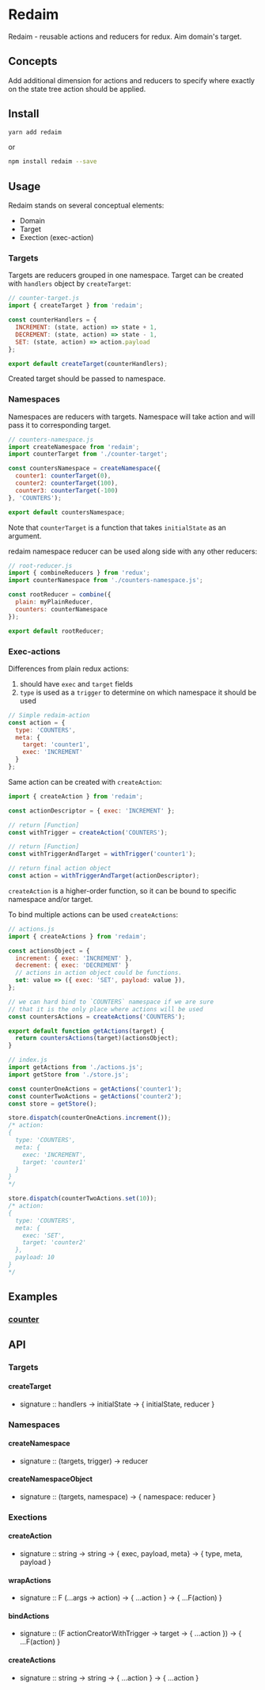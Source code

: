# Redaim

Redaim - reusable actions and reducers for redux. Aim domain's target.

## Concepts

Add additional dimension for actions and reducers to specify where exactly on the state tree action should be applied.

## Install
```sh
yarn add redaim
``` 
or 
```sh
npm install redaim --save
```

## Usage

Redaim stands on several conceptual elements:
- Domain
- Target
- Exection (exec-action)

### Targets
Targets are reducers grouped in one namespace. Target can be created with `handlers` object by `createTarget`:

```javascript
// counter-target.js
import { createTarget } from 'redaim';

const counterHandlers = {
  INCREMENT: (state, action) => state + 1, 
  DECREMENT: (state, action) => state - 1,
  SET: (state, action) => action.payload
};

export default createTarget(counterHandlers);
```

Created target should be passed to namespace.

### Namespaces
Namespaces are reducers with targets. Namespace will take action and will pass it to corresponding target.

```javascript
// counters-namespace.js
import createNamespace from 'redaim';
import counterTarget from './counter-target';

const countersNamespace = createNamespace({
  counter1: counterTarget(0),
  counter2: counterTarget(100),
  counter3: counterTarget(-100)
}, 'COUNTERS');

export default countersNamespace;
```

Note that `counterTarget` is a function that takes `initialState` as an argument.

redaim namespace reducer can be used along side with any other reducers:

```javascript
// root-reducer.js
import { combineReducers } from 'redux';
import counterNamespace from './counters-namespace.js';

const rootReducer = combine({
  plain: myPlainReducer,
  counters: counterNamespace
});

export default rootReducer;
```

### Exec-actions

Differences from plain redux actions:
1. should have `exec` and `target` fields
2. `type` is used as a `trigger` to determine on which namespace it should be used

```javascript
// Simple redaim-action
const action = {
  type: 'COUNTERS',
  meta: {
    target: 'counter1',
    exec: 'INCREMENT'
  }
};
```
Same action can be created with `createAction`:

```javascript
import { createAction } from 'redaim';

const actionDescriptor = { exec: 'INCREMENT' };

// return [Function]
const withTrigger = createAction('COUNTERS');

// return [Function]
const withTriggerAndTarget = withTrigger('counter1');

// return final action object
const action = withTriggerAndTarget(actionDescriptor);
```
`createAction` is a higher-order function, so it can be bound to specific namespace and/or target.

To bind multiple actions can be used `createActions`:

```javascript
// actions.js
import { createActions } from 'redaim';

const actionsObject = {
  increment: { exec: 'INCREMENT' },
  decrement: { exec: 'DECREMENT' }
  // actions in action object could be functions.
  set: value => ({ exec: 'SET', payload: value }),
};

// we can hard bind to `COUNTERS` namespace if we are sure 
// that it is the only place where actions will be used
const countersActions = createActions('COUNTERS');

export default function getActions(target) {
  return countersActions(target)(actionsObject);
}
```

```javascript
// index.js
import getActions from './actions.js';
import getStore from './store.js';

const counterOneActions = getActions('counter1');
const counterTwoActions = getActions('counter2');
const store = getStore();

store.dispatch(counterOneActions.increment());
/* action:
{ 
  type: 'COUNTERS',
  meta: {
    exec: 'INCREMENT',
    target: 'counter1'
  }
}
*/

store.dispatch(counterTwoActions.set(10));
/* action:
{ 
  type: 'COUNTERS',
  meta: {
    exec: 'SET',
    target: 'counter2'
  },
  payload: 10
}
*/
```

## Examples

### [counter](https://github.com/Noviel/redaim/tree/master/src/example/counter)

## API

### Targets

#### createTarget
- signature :: handlers -> initialState -> { initialState, reducer }

### Namespaces

#### createNamespace
- signature :: (targets, trigger) -> reducer

#### createNamespaceObject
- signature :: (targets, namespace) -> { namespace: reducer }

### Exections

#### createAction
- signature :: string -> string -> { exec, payload, meta} -> { type, meta, payload }

#### wrapActions
- signature :: F (...args -> action) -> { ...action } -> { ...F(action) }

#### bindActions
- signature :: (F actionCreatorWithTrigger -> target -> { ...action }) -> { ...F(action) }

#### createActions
- signature :: string -> string -> { ...action } -> { ...action }
